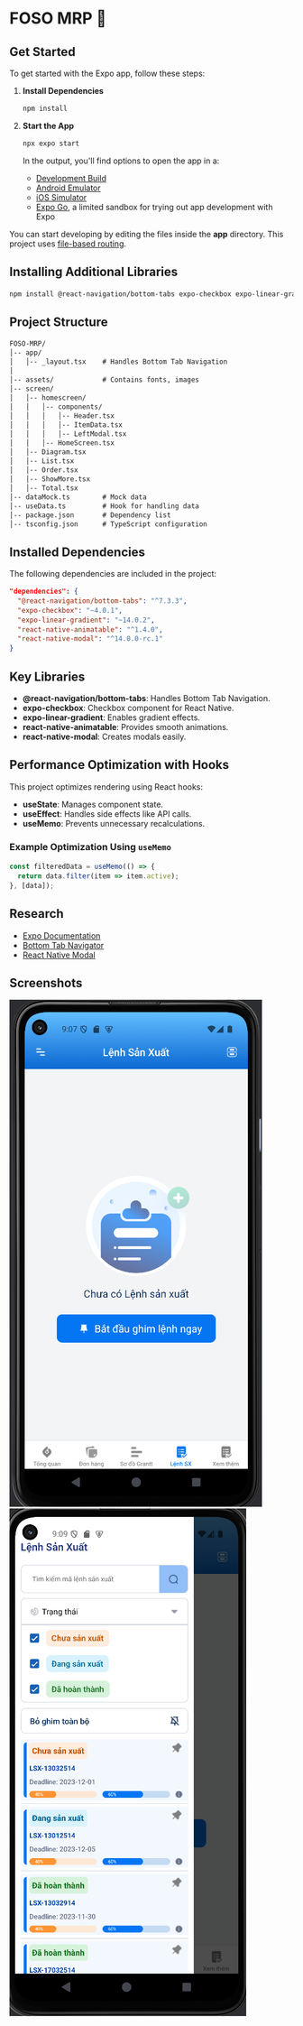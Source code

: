 # FOSO MRP 👋


## Get Started

To get started with the Expo app, follow these steps:

1. **Install Dependencies**
   ```bash
   npm install
   ```
2. **Start the App**
   ```bash
   npx expo start
   ```
   In the output, you'll find options to open the app in a:

   - [Development Build](https://docs.expo.dev/develop/development-builds/introduction/)
   - [Android Emulator](https://docs.expo.dev/workflow/android-studio-emulator/)
   - [iOS Simulator](https://docs.expo.dev/workflow/ios-simulator/)
   - [Expo Go](https://expo.dev/go), a limited sandbox for trying out app development with Expo

You can start developing by editing the files inside the **app** directory. This project uses [file-based routing](https://docs.expo.dev/router/introduction).

## Installing Additional Libraries

```bash
npm install @react-navigation/bottom-tabs expo-checkbox expo-linear-gradient react-native-animatable react-native-modal
```

## Project Structure

```
FOSO-MRP/
│-- app/
│   │-- _layout.tsx    # Handles Bottom Tab Navigation
│
│-- assets/            # Contains fonts, images
│-- screen/
│   │-- homescreen/
│   │   │-- components/
│   │   │   │-- Header.tsx
│   │   │   │-- ItemData.tsx
│   │   │   │-- LeftModal.tsx
│   │   │-- HomeScreen.tsx
│   │-- Diagram.tsx
│   │-- List.tsx
│   │-- Order.tsx
│   │-- ShowMore.tsx
│   │-- Total.tsx
│-- dataMock.ts        # Mock data
│-- useData.ts         # Hook for handling data
│-- package.json       # Dependency list
│-- tsconfig.json      # TypeScript configuration
```

## Installed Dependencies

The following dependencies are included in the project:

```json
"dependencies": {
  "@react-navigation/bottom-tabs": "^7.3.3",
  "expo-checkbox": "~4.0.1",
  "expo-linear-gradient": "~14.0.2",
  "react-native-animatable": "^1.4.0",
  "react-native-modal": "^14.0.0-rc.1"
}
```

## Key Libraries

- **@react-navigation/bottom-tabs**: Handles Bottom Tab Navigation.
- **expo-checkbox**: Checkbox component for React Native.
- **expo-linear-gradient**: Enables gradient effects.
- **react-native-animatable**: Provides smooth animations.
- **react-native-modal**: Creates modals easily.

## Performance Optimization with Hooks

This project optimizes rendering using React hooks:

- **useState**: Manages component state.
- **useEffect**: Handles side effects like API calls.
- **useMemo**: Prevents unnecessary recalculations.

### Example Optimization Using `useMemo`

```typescript
const filteredData = useMemo(() => {
  return data.filter(item => item.active);
}, [data]);
```

## Research

- [Expo Documentation](https://docs.expo.dev/more/create-expo/)
- [Bottom Tab Navigator](https://reactnavigation.org/docs/bottom-tab-navigator/)
- [React Native Modal](https://www.npmjs.com/package/react-native-modal)

## Screenshots

![Lệnh SX](assets/images/screenshot/LenhSX.png)
![Modal Show](assets/images/screenshot/ModalShow.png)